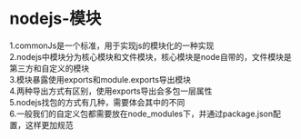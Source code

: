# nodejs-模块  
1.commonJs是一个标准，用于实现js的模块化的一种实现  
2.nodejs中模块分为核心模块和文件模块，核心模块是node自带的，文件模块是第三方和自定义的模块   
3.模块暴露使用exports和module.exports导出模块  
4.两种导出方式有区别，使用exports导出会多包一层属性  
5.nodejs找包的方式有几种，需要体会其中的不同  
6.一般我们的自定义包都需要放在node_modules下，并通过package.json配置，这样更加规范   